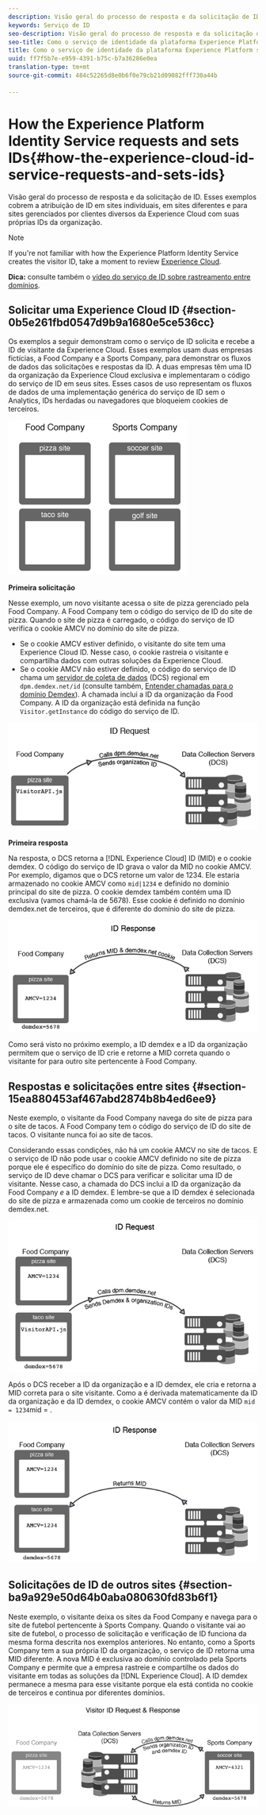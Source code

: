 ```yaml
---
description: Visão geral do processo de resposta e da solicitação de ID. Esses exemplos cobrem a atribuição de ID em sites individuais, em sites diferentes e para sites gerenciados por clientes diversos da Experience Cloud com suas próprias IDs da organização.
keywords: Serviço de ID
seo-description: Visão geral do processo de resposta e da solicitação de ID. Esses exemplos cobrem a atribuição de ID em sites individuais, em sites diferentes e para sites gerenciados por clientes diversos da Experience Cloud com suas próprias IDs da organização.
seo-title: Como o serviço de identidade da plataforma Experience Platform solicita e define IDs
title: Como o serviço de identidade da plataforma Experience Platform solicita e define IDs
uuid: ff7f5b7e-e959-4391-b75c-b7a36286e0ea
translation-type: tm+mt
source-git-commit: 484c52265d8e0b6f0e79cb21d09082fff730a44b

---
```



# How the Experience Platform Identity Service requests and sets IDs{#how-the-experience-cloud-id-service-requests-and-sets-ids}

Visão geral do processo de resposta e da solicitação de ID. Esses exemplos cobrem a atribuição de ID em sites individuais, em sites diferentes e para sites gerenciados por clientes diversos da Experience Cloud com suas próprias IDs da organização.

>[!NOTE]
>
>If you&#39;re not familiar with how the Experience Platform Identity Service creates the visitor ID, take a moment to review [Experience Cloud](../introduction/cookies.md).

**Dica:** consulte também o [vídeo do serviço de ID sobre rastreamento entre domínios](https://helpx.adobe.com/marketing-cloud-core/kb/MCID/CrossDomain.html).

## Solicitar uma Experience Cloud ID {#section-0b5e261fbd0547d9b9a1680e5ce536cc}

Os exemplos a seguir demonstram como o serviço de ID solicita e recebe a ID de visitante da Experience Cloud. Esses exemplos usam duas empresas fictícias, a Food Company e a Sports Company, para demonstrar os fluxos de dados das solicitações e respostas da ID. A duas empresas têm uma ID da organização da Experience Cloud exclusiva e implementaram o código do serviço de ID em seus sites. Esses casos de uso representam os fluxos de dados de uma implementação genérica do serviço de ID sem o Analytics, IDs herdadas ou navegadores que bloqueiem cookies de terceiros.

![](assets/sample_sites.png)

**Primeira solicitação**

Nesse exemplo, um novo visitante acessa o site de pizza gerenciado pela Food Company. A Food Company tem o código do serviço de ID do site de pizza. Quando o site de pizza é carregado, o código do serviço de ID verifica o cookie AMCV no domínio do site de pizza.

* Se o cookie AMCV estiver definido, o visitante do site tem uma Experience Cloud ID. Nesse caso, o cookie rastreia o visitante e compartilha dados com outras soluções da Experience Cloud.
* Se o cookie AMCV não estiver definido, o código do serviço de ID chama um [servidor de coleta de dados](https://marketing.adobe.com/resources/help/en_US/aam/?f=c_compcollect.html) (DCS) regional em `dpm.demdex.net/id` (consulte também, [Entender chamadas para o domínio Demdex](https://marketing.adobe.com/resources/help/en_US/aam/demdex-calls.html)). A chamada inclui a ID da organização da Food Company. A ID da organização está definida na função `Visitor.getInstance` do código do serviço de ID.

![](assets/request1.png)

**Primeira resposta**

Na resposta, o DCS retorna a [!DNL Experience Cloud] ID (MID) e o cookie demdex. O código do serviço de ID grava o valor da MID no cookie AMCV. Por exemplo, digamos que o DCS retorne um valor de 1234. Ele estaria armazenado no cookie AMCV como `mid|1234` e definido no domínio principal do site de pizza. O cookie demdex também contém uma ID exclusiva (vamos chamá-la de 5678). Esse cookie é definido no domínio demdex.net de terceiros, que é diferente do domínio do site de pizza.

![](assets/response1.png)

Como será visto no próximo exemplo, a ID demdex e a ID da organização permitem que o serviço de ID crie e retorne a MID correta quando o visitante for para outro site pertencente à Food Company.

## Respostas e solicitações entre sites {#section-15ea880453af467abd2874b8b4ed6ee9}

Neste exemplo, o visitante da Food Company navega do site de pizza para o site de tacos. A Food Company tem o código do serviço de ID do site de tacos. O visitante nunca foi ao site de tacos.

Considerando essas condições, não há um cookie AMCV no site de tacos. E o serviço de ID não pode usar o cookie AMCV definido no site de pizza porque ele é específico do domínio do site de pizza. Como resultado, o serviço de ID deve chamar o DCS para verificar e solicitar uma ID de visitante. Nesse caso, a chamada do DCS inclui a ID da organização da Food Company *e* a ID demdex. E lembre-se que a ID demdex é selecionada do site de pizza e armazenada como um cookie de terceiros no domínio demdex.net.

![](assets/request2.png)

Após o DCS receber a ID da organização e a ID demdex, ele cria e retorna a MID correta para o site visitante. Como a é derivada matematicamente da ID da organização e da ID demdex, o cookie AMCV contém o valor da MID `mid = 1234`mid = .

![](assets/response2.png)

## Solicitações de ID de outros sites {#section-ba9a929e50d64b0aba080630fd83b6f1}

Neste exemplo, o visitante deixa os sites da Food Company e navega para o site de futebol pertencente à Sports Company. Quando o visitante vai ao site de futebol, o processo de solicitação e verificação de ID funciona da mesma forma descrita nos exemplos anteriores. No entanto, como a Sports Company tem a sua própria ID da organização, o serviço de ID retorna uma MID diferente. A nova MID é exclusiva ao domínio controlado pela Sports Company e permite que a empresa rastreie e compartilhe os dados do visitante em todas as soluções da [!DNL Experience Cloud]. A ID demdex permanece a mesma para esse visitante porque ela está contida no cookie de terceiros e continua por diferentes domínios.

![](assets/req_resp.png)

